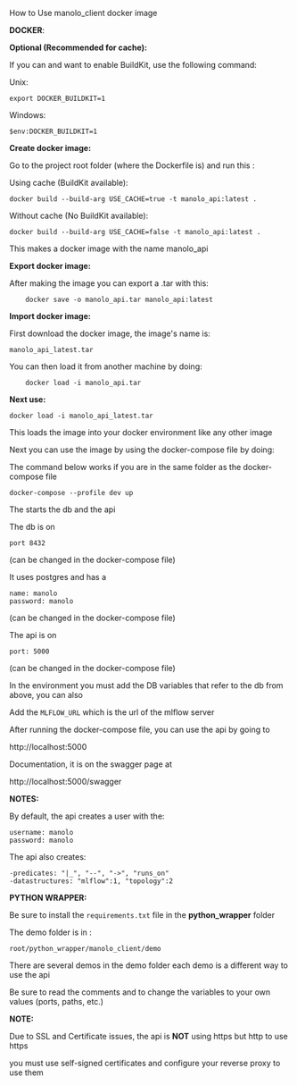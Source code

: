 How to Use manolo_client docker image

**DOCKER**:

**Optional (Recommended for cache):**

If you can and want to enable BuildKit, use the following command:

Unix:

    export DOCKER_BUILDKIT=1

Windows:

    $env:DOCKER_BUILDKIT=1

**Create docker image:**

Go to the project root folder (where the Dockerfile is) and run this :

Using cache (BuildKit available):

    docker build --build-arg USE_CACHE=true -t manolo_api:latest .

Without cache (No BuildKit available):

    docker build --build-arg USE_CACHE=false -t manolo_api:latest .

This makes a docker image with the name manolo_api

**Export docker image:**

After making the image you can export a .tar with this:

        docker save -o manolo_api.tar manolo_api:latest

**Import docker image:**

First download the docker image, the image's name is:

    manolo_api_latest.tar

You can then load it from another machine by doing:

        docker load -i manolo_api.tar

**Next use:**

    docker load -i manolo_api_latest.tar

This loads the image into your docker environment like any other image

Next you can use the image by using the docker-compose file by doing:

The command below works if you are in the same folder as the docker-compose file

    docker-compose --profile dev up

The starts the db and the api

The db is on

    port 8432 

(can be changed in the docker-compose file)

It uses postgres and has a

    name: manolo
    password: manolo

(can be changed in the docker-compose file)

The api is on

    port: 5000 

(can be changed in the docker-compose file)

In the environment you must add the DB variables that refer to the db from
above, you can also

Add the `MLFLOW_URL` which is the url of the mlflow server

After running the docker-compose file, you can use the api by going to

http://localhost:5000

Documentation, it is on the swagger page at

http://localhost:5000/swagger

**NOTES:**

By default, the api creates a user with the:

    username: manolo
    password: manolo

The api also creates:

    -predicates: "|_", "--", "->", "runs_on"
    -datastructures: "mlflow":1, "topology":2

**PYTHON WRAPPER:**

Be sure to install the `requirements.txt` file in the **python_wrapper** folder

The demo folder is in :

    root/python_wrapper/manolo_client/demo

There are several demos in the demo folder
each demo is a different way to use the api

Be sure to read the comments and to change the variables to your own values (ports, paths, etc.)

**NOTE:**
    
Due to SSL and Certificate issues, the api is **NOT** using https but http to use https 

you must use self-signed certificates and configure your reverse proxy to use them